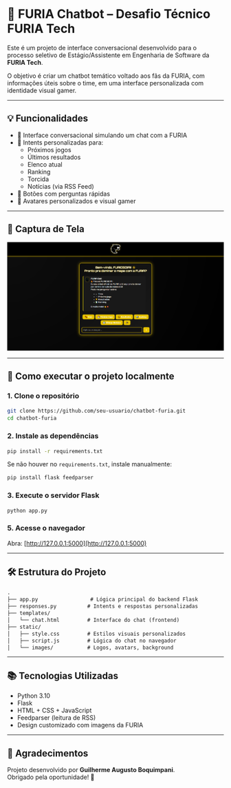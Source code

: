 # 🐺 FURIA Chatbot – Desafio Técnico FURIA Tech

Este é um projeto de interface conversacional desenvolvido para o processo seletivo de Estágio/Assistente em Engenharia de Software da **FURIA Tech**.

O objetivo é criar um chatbot temático voltado aos fãs da FURIA, com informações úteis sobre o time, em uma interface personalizada com identidade visual gamer.

---

## 💡 Funcionalidades

- 🤖 Interface conversacional simulando um chat com a FURIA
- 🧠 Intents personalizadas para:
  - Próximos jogos
  - Últimos resultados
  - Elenco atual
  - Ranking
  - Torcida
  - Notícias (via RSS Feed)
- 💬 Botões com perguntas rápidas
- 👾 Avatares personalizados e visual gamer

---

## 📸 Captura de Tela

![screenshot](static/screenshot-furia.png)

---

## 🚀 Como executar o projeto localmente

### 1. Clone o repositório

```bash
git clone https://github.com/seu-usuario/chatbot-furia.git
cd chatbot-furia
```

### 2. Instale as dependências

```bash
pip install -r requirements.txt
```

Se não houver no `requirements.txt`, instale manualmente:

```bash
pip install flask feedparser
```

### 3. Execute o servidor Flask

```bash
python app.py
```

### 5. Acesse o navegador

Abra: [http://127.0.0.1:5000](http://127.0.0.1:5000)

---

## 🛠 Estrutura do Projeto

```
.
├── app.py                 # Lógica principal do backend Flask
├── responses.py          # Intents e respostas personalizadas
├── templates/
│   └── chat.html         # Interface do chat (frontend)
├── static/
│   ├── style.css         # Estilos visuais personalizados
│   ├── script.js         # Lógica do chat no navegador
│   └── images/           # Logos, avatars, background
```

---

## 📚 Tecnologias Utilizadas

- Python 3.10
- Flask
- HTML + CSS + JavaScript
- Feedparser (leitura de RSS)
- Design customizado com imagens da FURIA

---

## 🤝 Agradecimentos

Projeto desenvolvido por **Guilherme Augusto Boquimpani**.  
Obrigado pela oportunidade! 👊
